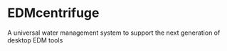 # EDMcentrifuge
A universal water management system to support the next generation of desktop EDM tools
